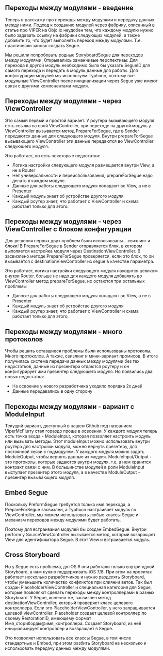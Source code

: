 
## Переходы между модулями - введение

Теперь я расскажу про переходы между модулями и передачу данных между ними. Подход к созданию модулей через фабрику, описанный в статье про VIPER на Objc.io неудобен тем, что каждому модулю нужно было задавать ссылку на фабрики следующих модулей, а также добавить то, что будет выполнять переход между модулями. Т.е. практически заново создать Segue.

Мы решили попробовать родные StoryboardSegue для переходов между модулями. Открывались заманчивые перспективы: Для перехода в другой модуль необходимо было бы указать SegueID для самого перехода и передать в модуль данные для работы.
Для конфигурации модулей мы используем Typhoon, поэтому все модульные ViewController после инициализации через Segue уже имеют связи с другими компонентами модуля.

## Переходы между модулями - через ViewController

Это самый первый и простой вариант. У роутера вызывающего модуля есть ссылка на свой ViewController, при переходе на другой модуль у ViewController вызывается метод PrepareForSegue, где в Sender передаются данные для следующего модуля.
Внутри prepareForSegue вызывающего ViewController эти данные передаются во ViewController следуюшего модуля.

Это работает, но есть некоторые недостатки:
- Логика настройки следующего модуля размещается внутри View, а не в Router
- Нет универсальности и переиспользования, prepareForSegue надо делать в каждом модуле.
- Данные для работы следующего модуля попадают во View, а не в Presenter
- Каждый модуль знает об устройстве другого модуля
- Каждый роутер знает, что работает с ViewController и схема работает только для этого.

## Переходы между модулями - через ViewController c блоком конфигурации

Для решения первых двух проблем были использованы... свизлинг и блоки! В PrepareForSegue в Sender отправляется блок, в котором выполяется настройка модуля через DestinationViewController. В засвизлено методе PrepareForSegue проверяется, если это блок, то он вызывается с destinationViewController из segue в качестве параметра.

Это работает, логика настройки следующего модуля находится целиком внутри Router, больше не надо для каждого модуля добавлять во ViewController метод prepareForSegue, но остаются три остальных проблемы

- Данные для работы следующего модуля попадают во View, а не в Presenter
- Каждый модуль знает об устройстве другого модуля
- Каждый роутер знает, что работает с ViewController и схема работает только для этого.

## Переходы между модулями - много протоколов

Чтобы решить оставшиеся проблемы были использованы протоколы. Много протоколов. А также, свизлинг и мини-вариант промисов. В итоге получилась система передачи данных между модулями без тех недостатков, данные из презентера отдаются роутеру и он конфигурирует ими презентер следующего модуля. Но появились два новых недостатка:
- На освоение у нового разработчика уходило порядка 2х дней
- Данные передавались в одну сторону

## Переходы между модулями - вариант с ModuleInput

Текущий вариант, доступный в нашем Github под названием ViperMcFlurry стал гораздо проще в освоении.
У каждого модуля теперь есть точка входа - ModuleInput, которая позволяет настроить модуль или вызывать методы.
Этот moduleInput можно использовать внутри роутера для настройки модуля, можно вернуть презетеру, для постоянной связи с подмодулем.
У каждого модуля можно задать ModuleOutput, чтобы вернуть данные из модуля.
ModuleInput/Output - это протоколы, которые задаются внутри модуля, т.е. в нем хранится контракт связи с ним.
В большинстве модулей в роли ModuleInput выступает презентер этого модуля, а в качестве ModuleOutput - презентер вызывающего модуля.

## Embed Segue

Поскольку PreformSegue требуется только имя перехода, а PrepareForSegue засвизлен, а Typhoon настраивает модуль по ViewController, мы можем использовать любые классы Segue и механизм переходов между модулями будет работать.

Поэтому для встраивания модулей бы создан EmbedSegue. Внутри perform у SourceViewController вызывается метод, который возвращает View для идентификатора Segue. В этот View и встраивается модуль.

## Cross Storyboard

Но у Segue есть проблема, до iOS 9 они работали только внутри одной Storyboard, а нам нужно поддерживать iOS 7/8. При этом на проектах работает несколько разработчиков и нужно разделять Storyboard, чтобы уменьшить количество конфликтов при слиянии ветов. Так был создан PlaceholderViewController и специальная категория для Segue, которые позволяют сделать переходы между контроллерами в разных Storyboard. У Segue, конечно же, засвизлен метод destinationViewController, который проверяет класс целевого контроллера. Если это PlaceholderViewController, у него запрашивается целевой viewController.
Placeholder создает целевой контроллер по своему RestorationID, имеющему формат Имя_сториборды@имя_контроллера. Создает Storyboard, из неё инициализирует контроллер и возвращает в Segue.

Это позволяет использовать все классы Segue, в том числе стандартные и Embed, при этом разбить Storyboard на несколько и использовать передачу данных между модулями.
